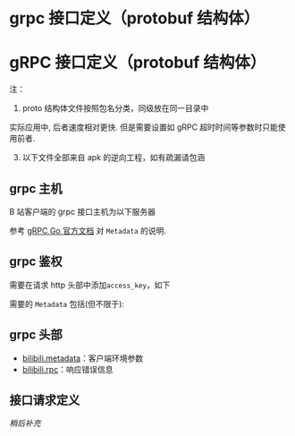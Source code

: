 # grpc 接口定义（protobuf 结构体）

# gRPC 接口定义（protobuf 结构体）

注：

1. proto 结构体文件按照包名分类，同级放在同一目录中

实际应用中, 后者速度相对更快. 但是需要设置如 gRPC 超时时间等参数时只能使用前者.

3. 以下文件全部来自 apk 的逆向工程，如有疏漏请包涵

## grpc 主机

B 站客户端的 grpc 接口主机为以下服务器

参考 [gRPC Go 官方文档](https://github.com/grpc/grpc-go/blob/master/Documentation/grpc-metadata.md) 对 `Metadata` 的说明.

## grpc 鉴权

需要在请求 http 头部中添加`access_key`，如下

需要的 `Metadata` 包括(但不限于):

## grpc 头部

-   [bilibili.metadata](bilibili/metadata)：客户端环境参数
-   [bilibili.rpc](bilibili/rpc/status.proto)：响应错误信息

## 接口请求定义

_稍后补充_
